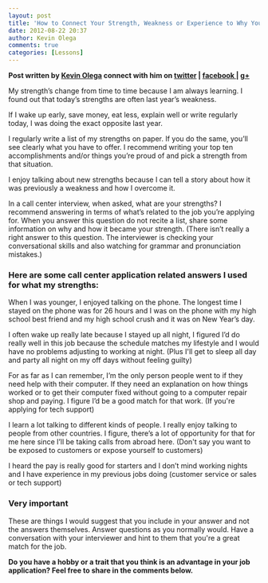 ```yaml
---
layout: post
title: 'How to Connect Your Strength, Weakness or Experience to Why You Want to Work in a Call Center'
date: 2012-08-22 20:37
author: Kevin Olega
comments: true
categories: [Lessons]
---
```

<strong>Post written by <a href="http://kevinolega.com/">Kevin Olega</a> connect with him on <a href="http://twitter.com/kevinolega">twitter</a> | <a href="http://www.facebook.com/profile.php?id=100003220910840">facebook </a>| <a href="https://plus.google.com/107007774605671245935/posts">g+</a></strong>

My strength’s change from time to time because I am always learning. I found out that today’s strengths are often last year’s weakness.

If I wake up early, save money, eat less, explain well or write regularly today, I was doing the exact opposite last year.

I regularly write a list of my strengths on paper. If you do the same, you’ll see clearly what you have to offer. I recommend writing your top ten accomplishments and/or things you’re proud of and pick a strength from that situation.

I enjoy talking about new strengths because I can tell a story about how it was previously a weakness and how I overcome it.

In a call center interview, when asked, what are your strengths? I recommend answering in terms of what’s related to the job you’re applying for. When you answer this question do not recite a list, share some information on why and how it became your strength. (There isn’t really a right answer to this question. The interviewer is checking your conversational skills and also watching for grammar and pronunciation mistakes.)

<h3>Here are some call center application related answers I used for what my strengths:</h3>

When I was younger, I enjoyed talking on the phone. The longest time I stayed on the phone was for 26 hours and I was on the phone with my high school best friend and my high school crush and it was on New Year’s day.

I often wake up really late because I stayed up all night, I figured I’d do really well in this job because the schedule matches my lifestyle and I would have no problems adjusting to working at night. (Plus I'll get to sleep all day and party all night on my off days without feeling guilty)

For as far as I can remember, I’m the only person people went to if they need help with their computer. If they need an explanation on how things worked or to get their computer fixed without going to a computer repair shop and paying. I figure I’d be a good match for that work. (If you're applying for tech support)

I learn a lot talking to different kinds of people. I really enjoy talking to people from other countries. I figure, there’s a lot of opportunity for that for me here since I’ll be taking calls from abroad here. (Don't say you want to be exposed to customers or expose yourself to customers)

I heard the pay is really good for starters and I don’t mind working nights and I have experience in my previous jobs doing (customer service or sales or tech support)

<h3>Very important</h3>

These are things I would suggest that you include in your answer and not the answers themselves. Answer questions as you normally would. Have a conversation with your interviewer and hint to them that you're a great match for the job.

<strong>Do you have a hobby or a trait that you think is an advantage in your job application? Feel free to share in the comments below. </strong>
